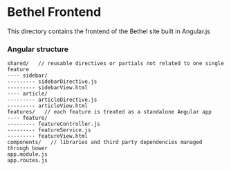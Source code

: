 # Bethel Frontend

This directory contains the frontend of the Bethel site built in Angular.js

### Angular structure

```
shared/   // reusable directives or partials not related to one single feature
---- sidebar/
--------- sidebarDirective.js
--------- sidebarView.html
---- article/
--------- articleDirective.js
--------- articleView.html
features/   // each feature is treated as a standalone Angular app
---- feature/
--------- featureController.js
--------- featureService.js
--------- featureView.html
components/   // libraries and third party dependencies managed through bower
app.module.js
app.routes.js
```
